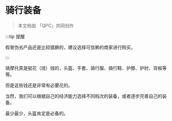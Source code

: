 # 骑行装备

> 本文档由 「QPC」共同创作

:::tip 提醒

假冒伪劣产品还是比较猖獗的，建议选择可信赖的商家进行购买。

:::

骑摩托真是挺花（烧）钱的，头盔、手套、骑行服、骑行鞋、护膝、护肘、背板等等。

但是这些钱还是非常有必要花的。

当然，我们可以根据自己的经济能力选择不同档次的装备，或者逐步完善自己的装备。

最少最少，头盔肯定是必备的。